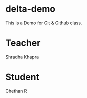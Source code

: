 # delta-demo
This is a Demo for Git &amp; Github class.

# Teacher
Shradha Khapra

# Student
Chethan R
